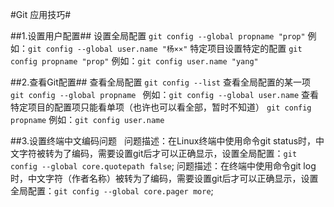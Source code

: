 #Git 应用技巧#

##1.设置用户配置##
设置全局配置
	`git config --global propname "prop"`
例如：`git config --global user.name "杨××"`
特定项目设置特定的配置
	`git config propname "prop"`
例如：`git config user.name "yang"`

##2.查看Git配置##
查看全局配置
	`git config --list`
查看全局配置的某一项
	`git config --global propname `
例如：`git config --global user.name`
查看特定项目的配置项只能看单项（也许也可以看全部，暂时不知道）
	`git config propname`
例如：`git config user.name`

##3.设置终端中文编码问题  
问题描述：在Linux终端中使用命令git status时，中文字符被转为了编码，需要设置git后才可以正确显示，设置全局配置：`git config --global core.quotepath false`;
问题描述：在终端中使用命令git log时，中文字符（作者名称）被转为了编码，需要设置git后才可以正确显示，设置全局配置：`git config --global core.pager more`;
